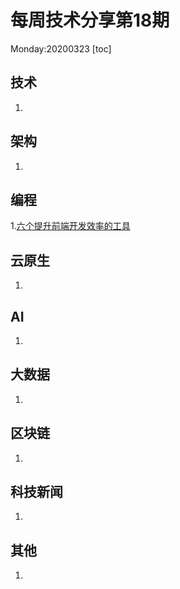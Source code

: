 # 每周技术分享第18期
Monday:20200323
[toc]


## 技术

1.  



## 架构

1.



## 编程

1.[六个提升前端开发效率的工具](https://www.infoq.cn/article/LAtq1JpE5XNAvC2tx0uu)



## 云原生

1.



## AI

1.



## 大数据

1. 


## 区块链

1.



## 科技新闻

1.



## 其他

1.

